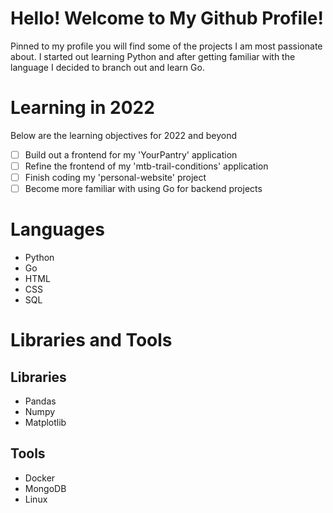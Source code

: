 # Hello! Welcome to My Github Profile!
Pinned to my profile you will find some of the projects I am most passionate about. I started out learning Python and after getting familiar with the language I decided to branch out and learn Go.

# Learning in 2022
Below are the learning objectives for 2022 and beyond

- [ ] Build out a frontend for my 'YourPantry' application
- [ ] Refine the frontend of my 'mtb-trail-conditions' application
- [ ] Finish coding my 'personal-website' project
- [ ] Become more familiar with using Go for backend projects

# Languages
* Python
* Go
* HTML
* CSS
* SQL

# Libraries and Tools
## Libraries
* Pandas
* Numpy
* Matplotlib

## Tools
* Docker
* MongoDB
* Linux

